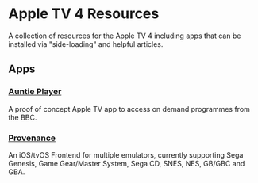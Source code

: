 # Apple TV 4 Resources

A collection of resources for the Apple TV 4 including apps that can be installed via "side-loading" and helpful articles.

## Apps

### [Auntie Player](https://github.com/Auntie-Player/apple-tv)
A proof of concept Apple TV app to access on demand programmes from the BBC.
### [Provenance](https://github.com/jasarien/Provenance)
An iOS/tvOS Frontend for multiple emulators, currently supporting Sega Genesis, Game Gear/Master System, Sega CD, SNES, NES, GB/GBC and GBA. 
